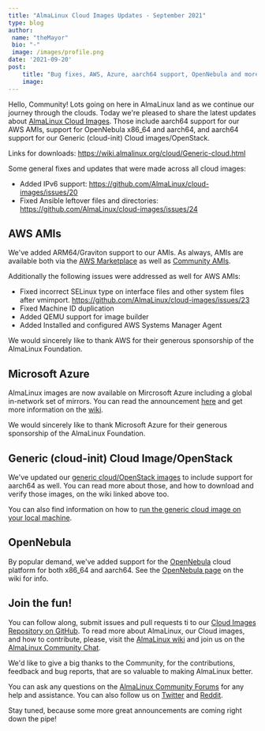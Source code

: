 ```yaml
---
title: "AlmaLinux Cloud Images Updates - September 2021"
type: blog
author: 
 name: "theMayor"
 bio: "-"
 image: /images/profile.png
date: '2021-09-20'
post:
    title: "Bug fixes, AWS, Azure, aarch64 support, OpenNebula and more!"
    image: 
---
```


Hello, Community! Lots going on here in AlmaLinux land as we continue our journey through the clouds. Today we're pleased to share the latest updates about [AlmaLinux Cloud Images](https://github.com/AlmaLinux/cloud-images). Those include aarch64 support for our AWS AMIs, support for OpenNebula x86_64 and aarch64, and aarch64 support for our Generic (cloud-init) Cloud images/OpenStack.

Links for downloads: https://wiki.almalinux.org/cloud/Generic-cloud.html

Some general fixes and updates that were made across all cloud images:

- Added IPv6 support: https://github.com/AlmaLinux/cloud-images/issues/20
- Fixed Ansible leftover files and directories: https://github.com/AlmaLinux/cloud-images/issues/24

## AWS AMIs

We've added ARM64/Graviton support to our AMIs. As always, AMIs are available both via the [AWS Marketplace](https://aws.amazon.com/marketplace/pp/prodview-zgsymdwitnxmm) as well as [Community AMIs](https://wiki.almalinux.org/cloud/AWS.html#community-amis).

Additionally the following issues were addressed as well for AWS AMIs:

- Fixed incorrect SELinux type on interface files and other system files after vmimport. https://github.com/AlmaLinux/cloud-images/issues/23
- Fixed Machine ID duplication
- Added QEMU support for image builder
- Added Installed and configured AWS Systems Manager Agent

We would sincerely like to thank AWS for their generous sponsorship of the AlmaLinux Foundation.

## Microsoft Azure

AlmaLinux images are now available on Mircrosoft Azure including a global in-network set of mirrors. You can read the announcement [here](/blog/almalinux-now-available-on-microsoft-azure-azure-sponsors-almalinux/) and get more information on the [wiki](https://wiki.almalinux.org/cloud/Azure.html).

We would sincerely like to thank Microsoft Azure for their generous sponsorship of the AlmaLinux Foundation.

## Generic (cloud-init) Cloud Image/OpenStack

We've updated our [generic cloud/OpenStack images](https://wiki.almalinux.org/cloud/Generic-cloud.html) to include support for aarch64 as well. You can read more about those, and how to download and verify those images, on the wiki linked above too.

You can also find information on how to [run the generic cloud image on your local machine](https://wiki.almalinux.org/cloud/Generic-cloud-on-local.html).

## OpenNebula

By popular demand, we've added support for the [OpenNebula](https://opennebula.io/) cloud platform for both x86_64 and aarch64. See the [OpenNebula page](https://wiki.almalinux.org/cloud/OpenNebula.html) on the wiki for info.

## Join the fun!

You can follow along, submit issues and pull requests ti to our [Cloud Images Repository on GitHub](https://github.com/AlmaLinux/cloud-images). To read more about AlmaLinux, our Cloud images, and how to contribute, please, visit the [AlmaLinux wiki](https://wiki.almalinux.org/) and join us on the [AlmaLinux Community Chat](https://chat.almalinux.org/).

We'd like to give a big thanks to the Community, for the contributions, feedback and bug reports, that are so valuable to making AlmaLinux better.

You can ask any questions on the [AlmaLinux Community Forums](https://forums.almalinux.org/) for any help and assistance. You can also follow us on [Twitter](https://twitter.com/almalinux) and [Reddit](https://reddit.com/r/AlmaLinux).

Stay tuned, because some more great announcements are coming right down the pipe!